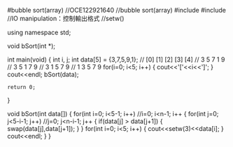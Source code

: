#bubble sort(array)
//OCE122921640
//bubble sort(array)
#include <iostream>
#include <iomanip> //IO manipulation：控制輸出格式
                   //setw()

using namespace std;

void bSort(int *);

int main(void)
{
    int i, j;
    int data[5] = {3,7,5,9,1};
    // [0] [1] [2] [3] [4]
    //  3   5   7   1   9
    //  3   5   1   7   9
    //  3   1   5   7   9
    //  1   3   5   7   9
    for(i=0; i<5; i++)
    {
        cout<<'['<<i<<']';
    }
    cout<<endl;
    bSort(data);

    return 0;
}

void bSort(int data[])
{
    for(int i=0; i<5-1; i++)        //i=0; i<n-1; i++
    {
        for(int j=0; j<5-i-1; j++)  //j=0; j<n-i-1; j++
        {
            if(data[j] > data[j+1])
            {
                swap(data[j],data[j+1]);
            }
        }
        for(int i=0; i<5; i++)
        {
            cout<<setw(3)<<data[i];
        }
        cout<<endl;
    }
}
